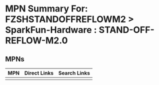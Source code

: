 



# MPN Summary For: FZSHSTANDOFFREFLOWM2 > SparkFun-Hardware : STAND-OFF-REFLOW-M2.0

## MPNs
  

|MPN|Direct Links|Search Links|
| :--- | :--- | :--- |
||||
